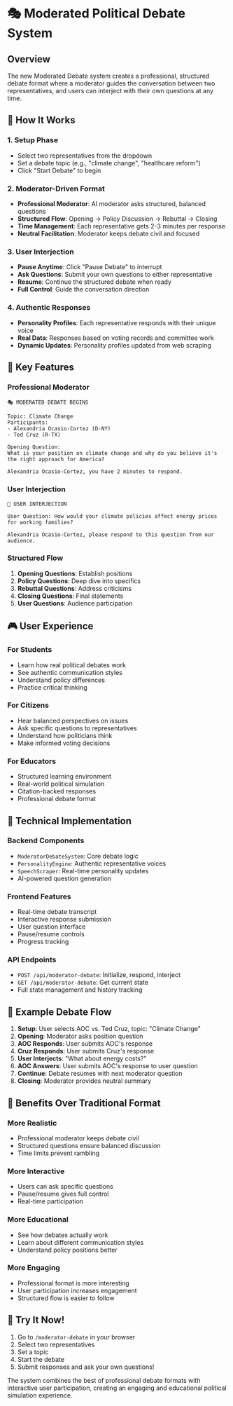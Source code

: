 # 🎭 Moderated Political Debate System

## Overview
The new Moderated Debate system creates a professional, structured debate format where a moderator guides the conversation between two representatives, and users can interject with their own questions at any time.

## 🚀 How It Works

### 1. **Setup Phase**
- Select two representatives from the dropdown
- Set a debate topic (e.g., "climate change", "healthcare reform")
- Click "Start Debate" to begin

### 2. **Moderator-Driven Format**
- **Professional Moderator**: AI moderator asks structured, balanced questions
- **Structured Flow**: Opening → Policy Discussion → Rebuttal → Closing
- **Time Management**: Each representative gets 2-3 minutes per response
- **Neutral Facilitation**: Moderator keeps debate civil and focused

### 3. **User Interjection**
- **Pause Anytime**: Click "Pause Debate" to interrupt
- **Ask Questions**: Submit your own questions to either representative
- **Resume**: Continue the structured debate when ready
- **Full Control**: Guide the conversation direction

### 4. **Authentic Responses**
- **Personality Profiles**: Each representative responds with their unique voice
- **Real Data**: Responses based on voting records and committee work
- **Dynamic Updates**: Personality profiles updated from web scraping

## 🎯 Key Features

### **Professional Moderator**
```
🎭 MODERATED DEBATE BEGINS

Topic: Climate Change
Participants: 
- Alexandria Ocasio-Cortez (D-NY)
- Ted Cruz (R-TX)

Opening Question:
What is your position on climate change and why do you believe it's the right approach for America?

Alexandria Ocasio-Cortez, you have 2 minutes to respond.
```

### **User Interjection**
```
🎤 USER INTERJECTION

User Question: How would your climate policies affect energy prices for working families?

Alexandria Ocasio-Cortez, please respond to this question from our audience.
```

### **Structured Flow**
1. **Opening Questions**: Establish positions
2. **Policy Questions**: Deep dive into specifics
3. **Rebuttal Questions**: Address criticisms
4. **Closing Questions**: Final statements
5. **User Questions**: Audience participation

## 🎮 User Experience

### **For Students**
- Learn how real political debates work
- See authentic communication styles
- Understand policy differences
- Practice critical thinking

### **For Citizens**
- Hear balanced perspectives on issues
- Ask specific questions to representatives
- Understand how politicians think
- Make informed voting decisions

### **For Educators**
- Structured learning environment
- Real-world political simulation
- Citation-backed responses
- Professional debate format

## 🔧 Technical Implementation

### **Backend Components**
- `ModeratorDebateSystem`: Core debate logic
- `PersonalityEngine`: Authentic representative voices
- `SpeechScraper`: Real-time personality updates
- AI-powered question generation

### **Frontend Features**
- Real-time debate transcript
- Interactive response submission
- User question interface
- Pause/resume controls
- Progress tracking

### **API Endpoints**
- `POST /api/moderator-debate`: Initialize, respond, interject
- `GET /api/moderator-debate`: Get current state
- Full state management and history tracking

## 🎪 Example Debate Flow

1. **Setup**: User selects AOC vs. Ted Cruz, topic: "Climate Change"
2. **Opening**: Moderator asks position question
3. **AOC Responds**: User submits AOC's response
4. **Cruz Responds**: User submits Cruz's response
5. **User Interjects**: "What about energy costs?"
6. **AOC Answers**: User submits AOC's response to user question
7. **Continue**: Debate resumes with next moderator question
8. **Closing**: Moderator provides neutral summary

## 🌟 Benefits Over Traditional Format

### **More Realistic**
- Professional moderator keeps debate civil
- Structured questions ensure balanced discussion
- Time limits prevent rambling

### **More Interactive**
- Users can ask specific questions
- Pause/resume gives full control
- Real-time participation

### **More Educational**
- See how debates actually work
- Learn about different communication styles
- Understand policy positions better

### **More Engaging**
- Professional format is more interesting
- User participation increases engagement
- Structured flow is easier to follow

## 🚀 Try It Now!

1. Go to `/moderator-debate` in your browser
2. Select two representatives
3. Set a topic
4. Start the debate
5. Submit responses and ask your own questions!

The system combines the best of professional debate formats with interactive user participation, creating an engaging and educational political simulation experience.
